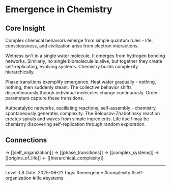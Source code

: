 # Emergence in Chemistry

## Core Insight
Complex chemical behaviors emerge from simple quantum rules - life, consciousness, and civilization arise from electron interactions.

Wetness isn't in a single water molecule. It emerges from hydrogen bonding networks. Similarly, no single biomolecule is alive, but together they create self-replicating, evolving systems. Chemistry builds complexity hierarchically.

Phase transitions exemplify emergence. Heat water gradually - nothing, nothing, then suddenly steam. The collective behavior shifts discontinuously though individual molecules change continuously. Order parameters capture these transitions.

Autocatalytic networks, oscillating reactions, self-assembly - chemistry spontaneously generates complexity. The Belousov-Zhabotinsky reaction creates spirals and waves from simple ingredients. Life itself may be chemistry discovering self-replication through random exploration.

## Connections
→ [[self_organization]]
→ [[phase_transitions]]
→ [[complex_systems]]
→ [[origins_of_life]]
← [[hierarchical_complexity]]

---
Level: L8
Date: 2025-06-21
Tags: #emergence #complexity #self-organization #life #systems